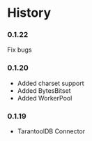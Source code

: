 # History

### 0.1.22
Fix bugs

### 0.1.20
* Added charset support
* Added BytesBitset
* Added WorkerPool

### 0.1.19
* TarantoolDB Connector